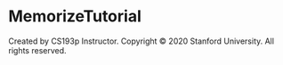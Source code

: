 # MemorizeTutorial

Created by CS193p Instructor.
Copyright © 2020 Stanford University. All rights reserved.
